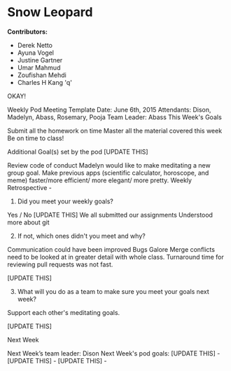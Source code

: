 # Snow Leopard

**Contributors:**
- Derek Netto
- Ayuna Vogel 
- Justine Gartner
- Umar Mahmud
- Zoufishan Mehdi
- Charles H Kang
'q'

OKAY!


Weekly Pod Meeting Template
Date: June 6th, 2015
Attendants: Dison, Madelyn, Abass, Rosemary, Pooja
Team Leader: Abass
This Week's Goals

Submit all the homework on time
Master all the material covered this week
Be on time to class!

Additional Goal(s) set by the pod [UPDATE THIS]

Review code of conduct
Madelyn would like to make meditating a new group goal.
Make previous apps (scientific calculator, horoscope, and meme) faster/more efficient/ more elegant/ more pretty.
Weekly Retrospective -

1. Did you meet your weekly goals?

Yes / No [UPDATE THIS] We all submitted our assignments Understood more about git

2. If not, which ones didn't you meet and why?

Communication could have been improved Bugs Galore Merge conflicts need to be looked at in greater detail with whole class. Turnaround time for reviewing pull requests was not fast.

[UPDATE THIS]

3. What will you do as a team to make sure you meet your goals next week?

Support each other's meditating goals.

[UPDATE THIS]

Next Week

Next Week’s team leader: Dison
Next Week's pod goals:
[UPDATE THIS] -
[UPDATE THIS] -
[UPDATE THIS] -


